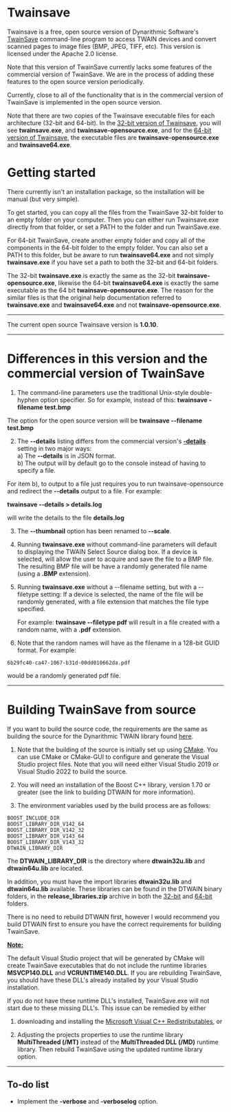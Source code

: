 # Twainsave
Twainsave is a free, open source version of Dynarithmic Software's [TwainSave](http://www.dynarithmic.com/onlinehelp5/twainsave_opensource/Introduction.html) command-line program to access TWAIN devices and convert scanned pages to image files (BMP, JPEG, TIFF, etc).  This version is licensed under the Apache 2.0 license.  

Note that this version of TwainSave currently lacks some features of the commercial version of TwainSave.  We are in the process of adding these features to the open source version periodically.  

Currently, close to all of the functionality that is in the commercial version of TwainSave is implemented in the open source version.  

Note that there are two copies of the Twainsave executable files for each architecture (32-bit and 64-bit).  In the <a href="https://github.com/dynarithmic/twainsave/tree/master/binaries/32-bit" target="_blank">32-bit version of Twainsave</a>, you will see **twainsave.exe**, and **twainsave-opensource.exe**, and for the <a href="https://github.com/dynarithmic/twainsave/tree/master/binaries/64-bit" target="_blank">64-bit version of Twainsave</a>, the executable files are **twainsave-opensource.exe** and **twainsave64.exe**.  

# Getting started
There currently isn't an installation package, so the installation will be manual (but very simple).

To get started, you can copy all the files from the TwainSave 32-bit folder to an empty folder on your computer.  Then you can either run Twainsave.exe directly from that folder, or set a PATH to the folder and run TwainSave.exe.

For 64-bit TwainSave, create another empty folder and copy all of the components in the 64-bit folder to the empty folder.  You can also set a PATH to this folder, but be aware to run **twainsave64.exe** and not simply **twainsave.exe** if you have set a path to both the 32-bit and 64-bit folders.

The 32-bit **twainsave.exe** is exactly the same as the 32-bit **twainsave-opensource.exe**, likewise the 64-bit **twainsave64.exe** is exactly the same executable as the 64 bit **twainsave-opensource.exe**.  The reason for the similar files is that the original help documentation referred to **twainsave.exe** and **twainsave64.exe** and not **twainsave-opensource.exe**.  

----
The current open source Twainsave version is **1.0.10**.

----

# Differences in this version and the commercial version of TwainSave

1) The command-line parameters use the traditional Unix-style double-hyphen option specifier.  So for example, instead of this:
**twainsave -filename test.bmp**

The option for the open source version will be
**twainsave --filename test.bmp**

2) The **--details** listing differs from the commercial version's [**-details**](http://www.dynarithmic.com/onlinehelp/twainsave/_details.htm) setting in two major ways:<br>
    a) The **--details** is in JSON format.  
    b) The output will by default go to the console instead of having to specify a file.  
  
For item b), to output to a file just requires you to run twainsave-opensource and redirect the **--details** output to a file.  For example:  
 
**twainsave --details > details.log**

will write the details to the file **details.log**

3) The **--thumbnail** option has been renamed to **--scale**.

3) Running **twainsave.exe** without command-line parameters will default to displaying the TWAIN Select Source dialog box.  If a device is selected, will allow the user to acquire and save the file to a BMP file.  The resulting BMP file will be have a randomly generated file name (using a **.BMP** extension).  

4) Running **twainsave.exe** without a --filename setting, but with a --filetype setting: If a device is selected, the name of the file will be randomly generated, with a file extension that matches the file type specified.

   For example:
   **twainsave --filetype pdf**
   will result in a file created with a random name, with a **.pdf** extension.
   
6)   Note that the random names will have as the filename in a 128-bit GUID format.  For example:

    6b29fc40-ca47-1067-b31d-00dd010662da.pdf

   would be a randomly generated pdf file.
   

----------

# Building TwainSave from source

If you want to build the source code, the requirements are the same as building the source for the Dynarithmic TWAIN library found [here](https://github.com/dynarithmic/twain_library_source).  

1) Note that the building of the source is initially set up using [CMake](https://cmake.org/).  You can use CMake or CMake-GUI to configure and generate the Visual Studio project files.  Note that you will need either Visual Studio 2019 or Visual Studio 2022 to build the source.

2) You will need an installation of the Boost C++ library, version 1.70 or greater (see the link to building DTWAIN for more information).

3) The environment variables used by the build process are as follows:

```plaintext
BOOST_INCLUDE_DIR
BOOST_LIBRARY_DIR_V142_64
BOOST_LIBRARY_DIR_V142_32
BOOST_LIBRARY_DIR_V143_64
BOOST_LIBRARY_DIR_V143_32
DTWAIN_LIBRARY_DIR
```
The **DTWAIN_LIBRARY_DIR** is the directory where **dtwain32u.lib** and **dtwain64u.lib** are located.  

In addition, you must have the import libraries **dtwain32u.lib** and **dtwain64u.lib** available.  These libraries can be found in the DTWAIN binary folders, in the **release_libraries.zip** archive in both the 
[32-bit](https://github.com/dynarithmic/twain_library/tree/master/binaries/32bit) and [64-bit](https://github.com/dynarithmic/twain_library/tree/master/binaries/64bit) folders.

There is no need to rebuild DTWAIN first, however I would recommend you build DTWAIN first to ensure you have the correct requirements for building TwainSave.    

<u>**Note:**</u>

The default Visual Studio project that will be generated by CMake will create TwainSave executables that do not include the runtime libraries **MSVCP140.DLL** and **VCRUNTIME140.DLL**.  If you are rebuilding TwainSave, you should have these DLL's already installed by your Visual Studio installation.  

If you do not have these runtime DLL's installed, TwainSave.exe will not start due to these missing DLL's.  This issue can be remedied by either

1) downloading and installing the [Microsoft Visual C++ Redistributables](https://learn.microsoft.com/en-us/cpp/windows/latest-supported-vc-redist?view=msvc-170), or

2) Adjusting the projects properties to use the runtime library **MultiThreaded (/MT)** instead of the **MultiThreaded DLL (/MD)** runtime library.  Then rebuild TwainSave using the updated runtime library option.


---------
## To-do list

- Implement the **-verbose** and **-verboselog** option.


